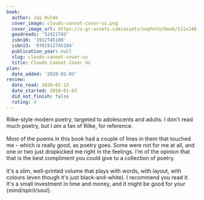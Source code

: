 ```yaml
---
book:
  author: Jay Hulme
  cover_image: clouds-cannot-cover-us.png
  cover_image_url: https://s.gr-assets.com/assets/nophoto/book/111x148-bcc042a9c91a29c1d680899eff700a03.png
  goodreads: '52421742'
  isbn10: '1912745100'
  isbn13: '9781912745104'
  publication_year: null
  slug: clouds-cannot-cover-us
  title: Clouds Cannot Cover Us
plan:
  date_added: '2020-01-03'
review:
  date_read: 2020-01-13
  date_started: 2020-01-03
  did_not_finish: false
  rating: 4
---
```


Rilke-style modern poetry, targeted to adolescents and adults. I don't read much poetry, but I *am* a fan of Rilke, for reference.<br /><br />Most of the poems in this book had a couple of lines in them that touched me – which is really good, as poetry goes. Some were not for me at all, and one or two just dropkicked me right in the feelings. I'm of the opinion that that is the best compliment you could give to a collection of poetry.<br /><br />It's a slim, well-printed volume that plays with words, with layout, with colours (even though it's just black-and-white). I recommend you read it. It's a small investment in time and money, and it might be good for your {mind/spirit/soul}.
